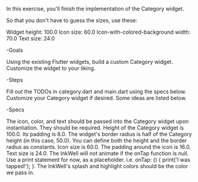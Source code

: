 In this exercise, you'll finish the implementation of the Category widget.

So that you don't have to guess the sizes, use these:

Widget height: 100.0
Icon size: 60.0
Icon-with-colored-background width: 70.0
Text size: 24.0

-Goals

Using the existing Flutter widgets, build a custom Category widget.
Customize the widget to your liking.

-Steps

Fill out the TODOs in category.dart and main.dart using the specs below.
Customize your Category widget if desired. Some ideas are listed below.

-Specs

The icon, color, and text should be passed into the Category widget upon instantiation. They should be required.
Height of the Category widget is 100.0. Its padding is 8.0.
The widget's border radius is half of the Category height (in this case, 50.0). You can define both the height and the border radius as constants.
Icon size is 60.0. The padding around the icon is 16.0.
Text size is 24.0.
The InkWell will not animate if the onTap function is null. Use a print statement for now, as a placeholder. i.e. onTap: () { print('I was tapped!'); }.
The InkWell's splash and highlight colors should be the color we pass in.